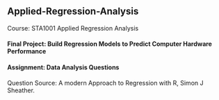 ## Applied-Regression-Analysis

Course: STA1001 Applied Regression Analysis
</br>
#### Final Project: Build Regression Models to Predict Computer Hardware Performance
#### Assignment: Data Analysis Questions
Question Source: A modern Approach to Regression with R, Simon J Sheather.
